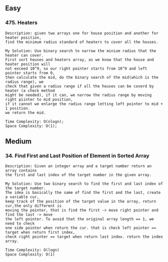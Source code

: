 ## Easy 

### 475. Heaters 
	Description: given two arrays one for house position and another for heater position, 
	find the minimum radius standard of heaters to cover all the houses.

	My Solution: Use binary search to narrow the minium radius that the heater can cover.
	First sort houses and heaters array, as we know that the house and heater position will 
	not exceed 10^9, so our right pointer starts from 10^9 and left pointer starts from 0, 
	then calculate the mid, do the binary search of the mid(which is the radius range), we 
	check that given a radius range if all the houses can be coverd by heater (a check method
	might be needed), if it can, we narrow the radius range by moving right piinter to mid position,
	if it cannot we enlarge the radius range letting left pointer to mid + 1 position.
	we return the mid. 

	Time Complexity: O(nlogn);
	Space Complexity: O(1);


## Medium 

### 34. Find First and Last Position of Element in Sorted Array 
	Description: Given an integer array and a target number return an array contains 
	the first and last index of the target number in the given array.

	My Solution: Use two binary search to find the first and last index of the target number.
	The idea is basically the same of find the first and the last, create a variable cur,
	keep track of the position of the target value in the array, return cur,the only different is 
	moving the pointer, that is find the first -> move right pointer and find the last -> move 
	the left pointer. To avoid that the original array length == 1, we need to check 
	one side pointer when return the cur. that is check left pointer == target when return first index,
	check right pointer == target when return last index. return the index array.

	Time Complexity: O(logn)
	Space Complexity: O(1)